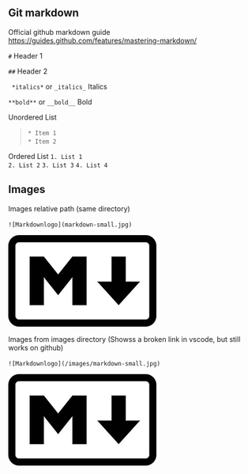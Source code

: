 ## Git markdown ##

Official github markdown guide https://guides.github.com/features/mastering-markdown/

` # ` Header 1 

` ## ` Header 2 

` *italics*` or ` _italics_ ` Italics 

` **bold** ` or ` __bold__ ` Bold 


Unordered List 
> ` * Item 1 `  
> ` * Item 2 ` 

Ordered List 
` 1. List 1 `    
` 2. List 2 `
` 3. List 3 ` 
` 4. List 4 ` 

## Images ## 

Images relative path (same directory)

` ![Markdownlogo](markdown-small.jpg) `

![Markdownlogo](markdown-small.jpg)

Images from images directory (Showss a broken link in vscode, but still works on github) 

` ![Markdownlogo](/images/markdown-small.jpg) `

![Markdownlogo](/images/markdown-small.jpg)








